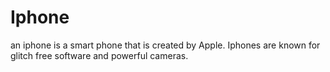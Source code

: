 # Iphone 

 an iphone is a smart phone that is created by Apple. Iphones are known for glitch free software and powerful cameras.